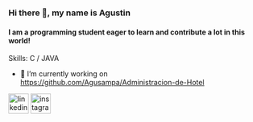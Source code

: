 ### Hi there 👋, my name is Agustin
#### I am a programming student eager to learn and contribute a lot in this world!

Skills: C / JAVA

- 🔭 I’m currently working on https://github.com/Agusampa/Administracion-de-Hotel 


[<img src='https://cdn.jsdelivr.net/npm/simple-icons@3.0.1/icons/linkedin.svg' alt='linkedin' height='40'>](https://www.linkedin.com/in/carlos-agustin-sampaoli-199401163/)  [<img src='https://cdn.jsdelivr.net/npm/simple-icons@3.0.1/icons/instagram.svg' alt='instagram' height='40'>](https://www.instagram.com/agusampaoli/)  



